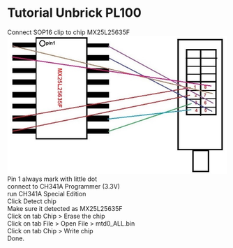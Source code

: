# Tutorial Unbrick PL100
Connect SOP16 clip to chip MX25L25635F  
![image](https://github.com/urz-7/BOLT-Arion-PL100/blob/main/unbrick/SOP16_to_SOP8.jpg)  
Pin 1 always mark with little dot  
connect to CH341A Programmer (3.3V)  
run CH341A Special Edition  
Click Detect chip  
Make sure it detected as MX25L25635F  
Click on tab Chip > Erase the chip  
Click on tab File > Open File > mtd0_ALL.bin  
Click on tab Chip > Write chip  
Done.
